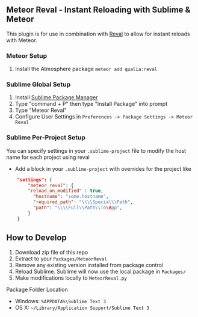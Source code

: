 ## Meteor Reval - Instant Reloading with Sublime & Meteor

This plugin is for use in combination with [Reval](https://github.com/qualialabs/reval) to allow for instant reloads with Meteor.

### Meteor Setup

1. Install the Atmosphere package `meteor add qualia:reval`

### Sublime Global Setup

1. Install [Sublime Package Manager](https://packagecontrol.io/installation)
2. Type "command + P" then type "Install Package" into prompt
3. Type "Meteor Reval"
4. Configure User Settings in `Preferences -> Package Settings -> Meteor Reval`

### Sublime Per-Project Setup

You can specify settings in your `.sublime-project` file to modify the host name for each project using reval
* Add a block in your `.sublime-project` with overrides for the project like
```json
	"settings": {
		"meteor_reval": {
  		"reload_on_modified" : true,
		  "hostname": "some.hostname",
		  "required_path": "\\\\Special\\Path",
		  "path": "\\\\Full\\Path\\To\App",
		}
	}
```

## How to Develop

1. Download zip file of this repo
2. Extract to your `Packages/MeteorReval`
3. Remove any existing version installed from package control
4. Reload Sublime. Sublime will now use the local package in `Packages/`
5. Make modifications locally to `MeteorReval.py`

Package Folder Location
* Windows: `%APPDATA%\Sublime Text 3`
* OS X: `~/Library/Application Support/Sublime Text 3`

